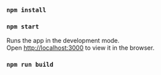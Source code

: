 
### `npm install`

### `npm start`

Runs the app in the development mode.\
Open [http://localhost:3000](http://localhost:3000) to view it in the browser.

### `npm run build`

